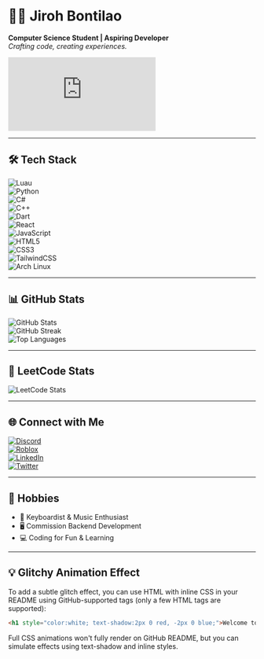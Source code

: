 # 🧑‍💻 Jiroh Bontilao  
**Computer Science Student | Aspiring Developer**  
*Crafting code, creating experiences.*

![Hero GIF](https://gifdb.com/gif/animated-man-computer-coding-nae6mec378lsg1i3.html)

---

## 🛠️ Tech Stack  
![Luau](https://img.shields.io/badge/Luau-%23000000?style=flat&logo=lua&logoColor=white)  
![Python](https://img.shields.io/badge/Python-%233776AB?style=flat&logo=python&logoColor=white)  
![C#](https://img.shields.io/badge/C%23-%23239120?style=flat&logo=csharp&logoColor=white)  
![C++](https://img.shields.io/badge/C%2B%2B-%2300599C?style=flat&logo=cplusplus&logoColor=white)  
![Dart](https://img.shields.io/badge/Dart-%230175C2?style=flat&logo=dart&logoColor=white)  
![React](https://img.shields.io/badge/React-%23282C34?style=flat&logo=react&logoColor=61DAFB)  
![JavaScript](https://img.shields.io/badge/JavaScript-%23323330?style=flat&logo=javascript&logoColor=F7DF1E)  
![HTML5](https://img.shields.io/badge/HTML5-%23E34F26?style=flat&logo=html5&logoColor=white)  
![CSS3](https://img.shields.io/badge/CSS3-%231572B6?style=flat&logo=css3&logoColor=white)  
![TailwindCSS](https://img.shields.io/badge/TailwindCSS-%2338B2AC?style=flat&logo=tailwind-css&logoColor=white)  
![Arch Linux](https://img.shields.io/badge/Arch%20Linux-%2D1793D1?style=flat&logo=arch-linux&logoColor=white)

---

## 📊 GitHub Stats  
![GitHub Stats](https://github-readme-stats.vercel.app/api?username=Jiroh&show_icons=true&theme=radical&hide_title=true)  
![GitHub Streak](https://github-readme-streak-stats.herokuapp.com/?user=Jiroh&theme=radical)  
![Top Languages](https://github-readme-stats.vercel.app/api/top-langs/?username=Jiroh&layout=compact&theme=radical)

---

## 🧠 LeetCode Stats  
![LeetCode Stats](https://leetcode-stats-six.vercel.app/?username=Jiroh)

---

## 🌐 Connect with Me  
[![Discord](https://img.shields.io/badge/Discord-%237289DA?style=flat&logo=discord&logoColor=white)](https://discord.gg/qXM3uQYwg2)  
[![Roblox](https://img.shields.io/badge/Roblox-%232D2D2D?style=flat&logo=roblox&logoColor=white)](https://www.roblox.com/users/480961995/profile)  
[![LinkedIn](https://img.shields.io/badge/LinkedIn-%230A66C2?style=flat&logo=linkedin&logoColor=white)](https://www.linkedin.com/in/jiroh-bontilao-39558931a/)  
[![Twitter](https://img.shields.io/badge/Twitter-%231DA1F2?style=flat&logo=twitter&logoColor=white)](https://twitter.com/JirohDev)

---

## 🎵 Hobbies  
- 🎹 Keyboardist & Music Enthusiast  
- 🖥️ Commission Backend Development  
- 💻 Coding for Fun & Learning

---

## 💡 Glitchy Animation Effect
To add a subtle glitch effect, you can use HTML with inline CSS in your README using GitHub-supported tags (only a few HTML tags are supported):

```html
<h1 style="color:white; text-shadow:2px 0 red, -2px 0 blue;">Welcome to My GitHub Profile</h1>
```

Full CSS animations won't fully render on GitHub README, but you can simulate effects using text-shadow and inline styles.

